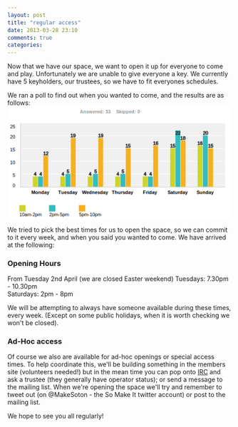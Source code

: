 ```yaml
---
layout: post
title: "regular access"
date: 2013-03-28 23:10
comments: true
categories: 
---
```

Now that we have our space, we want to open it up for everyone to come and play. Unfortunately we are unable to give everyone a key. We currently have 5 keyholders, our trustees, so we have to fit everyones schedules.

We ran a poll to find out when you wanted to come, and the results are as follows:
<img src="/images/2013-03-access-times-survey-results.png" />

We tried to pick the best times for us to open the space, so we can commit to it every week, and when you said you wanted to come. We have arrived at the following:  

### Opening Hours
From Tuesday 2nd April (we are closed Easter weekend)
Tuesdays: 7.30pm - 10.30pm   
Saturdays: 2pm - 8pm

We will be attempting to always have someone available during these times, every week. (Except on some public holidays, when it is worth checking we won't be closed).

### Ad-Hoc access
Of course we also are available for ad-hoc openings or special access times. To help coordinate this, we'll be building something in the members site (volunteers needed!) but in the mean time you can pop onto [IRC](https://wiki.somakeit.org.uk/wiki/IRC) and ask a trustee (they generally have operator status); or send a message to the mailing list. When we're opening the space we'll try and remember to tweet out (on @MakeSoton - the So Make It twitter account) or post to the mailing list.

We hope to see you all regularly!
